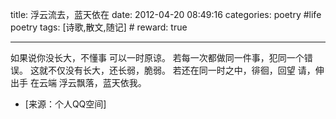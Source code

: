 title: 浮云流去，蓝天依在
date: 2012-04-20 08:49:16
categories: poetry #life poetry
tags: [诗歌,散文,随记]  # <!--more-->
reward: true

---

如果说你没长大，不懂事
可以一时原谅。
若每一次都做同一件事，犯同一个错误。
这就不仅没有长大，还长弱，脆弱。
若还在同一时之中，徘徊，回望
请，伸出手
在云端
浮云飘落，蓝天依我。

<!--more-->


- [来源：个人QQ空间]